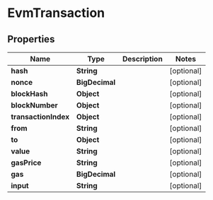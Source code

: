 

# EvmTransaction


## Properties

| Name | Type | Description | Notes |
|------------ | ------------- | ------------- | -------------|
|**hash** | **String** |  |  [optional] |
|**nonce** | **BigDecimal** |  |  [optional] |
|**blockHash** | **Object** |  |  [optional] |
|**blockNumber** | **Object** |  |  [optional] |
|**transactionIndex** | **Object** |  |  [optional] |
|**from** | **String** |  |  [optional] |
|**to** | **Object** |  |  [optional] |
|**value** | **String** |  |  [optional] |
|**gasPrice** | **String** |  |  [optional] |
|**gas** | **BigDecimal** |  |  [optional] |
|**input** | **String** |  |  [optional] |




